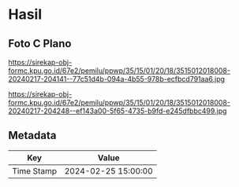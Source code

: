 # Hasil

## Foto C Plano

https://sirekap-obj-formc.kpu.go.id/67e2/pemilu/ppwp/35/15/01/20/18/3515012018008-20240217-204141--77c51d4b-094a-4b55-978b-ecfbcd791aa6.jpg

https://sirekap-obj-formc.kpu.go.id/67e2/pemilu/ppwp/35/15/01/20/18/3515012018008-20240217-204248--ef143a00-5f65-4735-b9fd-e245dfbbc499.jpg


## Metadata

| Key        | Value               |
| ---------- | ------------------- |
| Time Stamp | 2024-02-25 15:00:00 |



